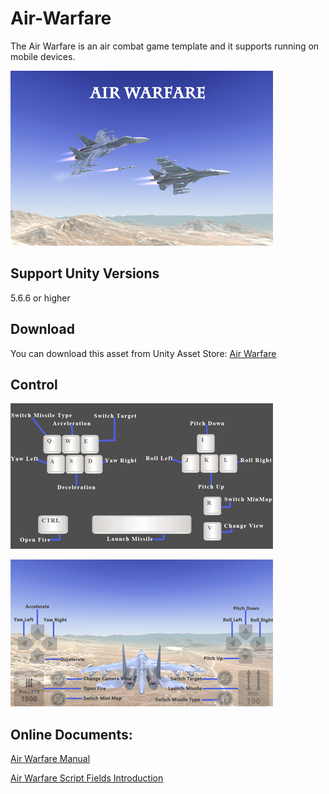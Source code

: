 # Air-Warfare

The Air Warfare is an air combat game template and it supports running on mobile devices.

![image](https://github.com/swordmaster003/Air-Warfare/blob/master/Screenshots/Cover.png)

## Support Unity Versions

5.6.6 or higher

## Download

You can download this asset from Unity Asset Store:
[Air Warfare](https://assetstore.unity.com/packages/templates/systems/air-warfare-159452)

## Control

![Control On PC](https://github.com/swordmaster003/Air-Warfare/blob/master/Screenshots/ControlOnPC.png)

![Control On Mobile](https://github.com/swordmaster003/Air-Warfare/blob/master/Screenshots/ControlOnMobile.png)

## Online Documents:

[Air Warfare Manual](https://www.swordmaster.info/documents/unity-assets-documents/air-warfare-manual-document/)

[Air Warfare Script Fields Introduction](https://www.swordmaster.info/documents/unity-assets-documents/air-warfare-script-fields-introduction/)
